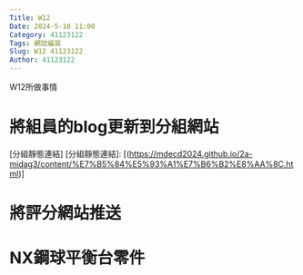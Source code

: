 ```yaml
---
Title: W12
Date: 2024-5-10 11:00
Category: 41123122
Tags: 網誌編寫
Slug: W12 41123122
Author: 41123122
---
```


W12所做事情

<!-- PELICAN_END_SUMMARY -->

# 將組員的blog更新到分組網站
[分組靜態連結]
[分組靜態連結]:
[(https://mdecd2024.github.io/2a-midag3/content/%E7%B5%84%E5%93%A1%E7%B6%B2%E8%AA%8C.html)]
# 將評分網站推送
# NX鋼球平衡台零件







